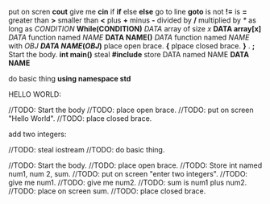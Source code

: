 put on scren				**cout**
give me					**cin**
if					**if**
else					**else**
go to line				**goto**
is not					**!=**
is					**=**
greater than				**>**
smaller than				**<**
plus					**+**
minus 					**-**
divided by 				**/**
multiplied by 				_*_
as long as *CONDITION*			**While(CONDITION)**
*DATA* array of size *x* 		**DATA array[x]**
*DATA* function named *NAME* 		**DATA NAME()**
*DATA* function named *NAME* with *OBJ* **_DATA_ _NAME_(_OBJ_)**
place open brace.			**{**
plpace closed brace.			**}**
.					**;**
Start the body.				**int main()**
steal					**#include**
store DATA named NAME			**DATA NAME**

do basic thing				**using namespace std**

HELLO WORLD:

//TODO: Start the body
//TODO: place open brace.
//TODO: put on screen "Hello World".
//TODO: place closed brace.


add two integers:

//TODO: steal iostream
//TODO: do basic thing.

//TODO: Start the body.
//TODO: place open brace.
//TODO: Store int named num1, num 2, sum.
//TODO: put on screen "enter two integers".
//TODO: give me num1.
//TODO: give me num2.
//TODO: sum is num1 plus num2.
//TODO: place on screen sum.
//TODO: place closed brace.


